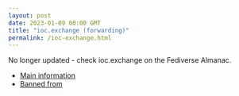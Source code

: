 ```yaml
---
layout: post
date: 2023-01-09 00:00 GMT
title: "ioc.exchange (forwarding)"
permalink: /ioc-exchange.html
---
```


No longer updated - check ioc.exchange on the Fediverse Almanac.

* [Main information](https://www.fediversealmanac.com/api/v1/instances/ioc.exchange)
* [Banned from](https://www.fediversealmanac.com/api/v1/instances/ioc.exchange/banned_from)

